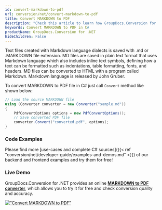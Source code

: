 ```yaml
---
id: convert-markdown-to-pdf
url: conversion/net/convert-markdown-to-pdf
title: Convert MARKDOWN to PDF
description: "Check this article to learn how GroupDocs.Conversion for .NET library allows to convert MD file into PDF document. Just a few simple steps to transform markdown files into PDF format in C#."
keywords: Convert MARKDOWN to PDF in C#
productName: GroupDocs.Conversion for .NET
hideChildren: False
---
```


Text files created with Markdown language dialects is saved with .md or .MARKDOWN file extension. MD files are saved in plain text format that uses Markdown language which also includes inline text symbols, defining how a text can be formatted such as indentations, table formatting, fonts, and headers.  MD files can be converted to HTML with a program called Markdown. Markdown language is released by John Gruber.

To convert MARKDOWN to PDF file in C# just call `Convert` method like shown below:

```csharp
// Load the source MARKDOWN file
using (Converter converter = new Converter("sample.md"))
{
    PdfConvertOptions options = new PdfConvertOptions();
    // Save converted PDF file
    converter.Convert("converted.pdf", options);
}
```

### Code Examples

Please find more [use-cases and complete C# sources]({{< ref "conversion/net/developer-guide/examples-and-demos.md" >}}) of our backend and frontend examples and try them for free!

### Live Demo

GroupDocs.Conversion for .NET provides an online [**MARKDOWN to PDF converter**](https://products.groupdocs.app/conversion/markdown-to-pdf), which allows you to try it for free and check conversion quality and accuracy.

[!["Convert MARKDOWN to PDF"](conversion/net/images/convert-markdown-to-pdf.png)](https://products.groupdocs.app/conversion/markdown-to-pdf)